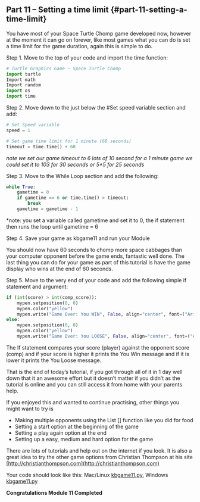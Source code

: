 ## Part 11 – Setting a time limit {#part-11-setting-a-time-limit}

You have most of your Space Turtle Chomp game developed now, however at the moment it can go on forever, like most games what you can do is set a time limit for the game duration, again this is simple to do.

Step 1.  Move to the top of your code and import the time function:
```python
# Turtle Graphics Game – Space Turtle Chomp
import turtle
Import math
Import random
import os
import time
```

Step 2.  Move down to the just below the #Set speed variable section and add:
```python
# Set Speed variable
speed = 1

# Set game time limit for 1 minute (60 seconds)
timeout = time.time() + 60
```
_*note we set our game timeout to 6 lots of 10 second for a 1 minute game we could set it to 10*3 for 30 seconds or 5*5 for 25 seconds_

Step 3.  Move to the While Loop section and add the following:
```python
while True:
    gametime = 0
    if gametime == 6 or time.time() > timeout:
        break
    gametime = gametime - 1
```
*note: you set a variable called gametime and set it to 0, the if statement then runs the loop until gametime = 6

Step 4.  Save your game as kbgame11 and run your Module

You should now have 60 seconds to chomp more space cabbages than your computer opponent before the game ends, fantastic well done. The last thing you can do for your game as part of this tutorial is have the game display who wins at the end of 60 seconds.

Step 5.  Move to the very end of your code and add the following simple if statement and argument:
```python
if (int(score) > int(comp_score)):
    mypen.setposition(0, 0)
    mypen.color("yellow")
    mypen.write("Game Over: You WIN", False, align="center", font=("Arial", 28, "normal"))
else:
    mypen.setposition(0, 0)
    mypen.color("yellow")
    mypen.write("Game Over: You LOOSE", False, align="center", font=("Arial", 28, "normal"))
```
The If statement compares your score (player) against the opponent score (comp) and if your score is higher it prints the You Win message and if it is lower it prints the You Loose message.

That is the end of today’s tutorial, if you got through all of it in 1 day well down that it an awesome effort but it doesn’t matter if you didn’t as the tutorial is online and you can still access it from home with your parents help.

If you enjoyed this and wanted to continue practising, other things you might want to try is

*   Making multiple opponents using the List [] function like you did for food
*   Setting a start option at the beginning of the game
*   Setting a play again option at the end
*   Setting up a easy, medium and hard option for the game

There are lots of tutorials and help out on the internet if you look. It is also a great idea to try the other game options from Christian Thompson at his site [http://christianthompson.com](http://christianthompson.com)


Your code should look like this: Mac/Linux [kbgame11.py](/src/kbgame11.py), Windows [kbgame11.py](/src/kbgame11_win.py)

**Congratulations Module 11 Completed**
